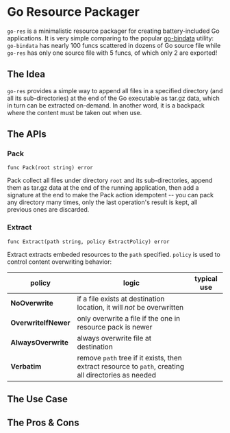 # Go Resource Packager

`go-res` is a minimalistic resource packager for creating battery-included Go applications.  It is very simple comparing to the popular [go-bindata](https://github.com/go-bindata/go-bindata) utility: `go-bindata` has nearly 100 funcs scattered in dozens of Go source file while `go-res` has only one source file with 5 funcs, of which only 2 are exported!

## The Idea

`go-res` provides a simple way to append all files in a specified directory (and all its sub-directories) at the end of the Go executable as tar.gz data, which in turn can be extracted on-demand.  In another word, it is a backpack where the content must be taken out when use.

## The APIs

### Pack

    func Pack(root string) error

Pack collect all files under directory `root` and its sub-directories, append them as tar.gz data at the end of the running application, then add a signature at the end to make the Pack action idempotent -- you can pack any directory many times, only the last operation's result is kept, all previous ones are discarded.

### Extract

    func Extract(path string, policy ExtractPolicy) error

Extract extracts embeded resources to the `path` specified. `policy` is used to control content overwriting behavior:

|policy  |logic  |typical use  |
|-- |-- |--|
|**NoOverwrite**|if a file exists at destination location, it will _not_ be overwritten||
|**OverwriteIfNewer**|only overwrite a file if the one in resource pack is newer||
|**AlwaysOverwrite**|always overwrite file at destination||
|**Verbatim**|remove `path` tree if it exists, then extract resource to `path`, creating all directories as needed||

## The Use Case

## The Pros & Cons